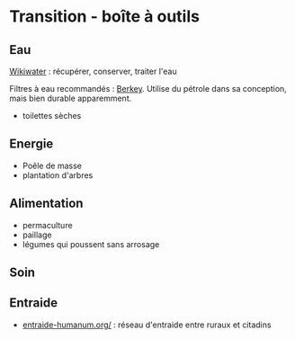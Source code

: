 # Transition - boîte à outils

## Eau

[Wikiwater](https://wikiwater.fr) : récupérer, conserver, traiter l'eau

Filtres à eau recommandés : [Berkey](https://berkey-waterfilters.fr/collections/systemes-de-filtres-a-eau-berkey/products/systeme-de-filtration-deau-big-berkey). Utilise du pétrole dans sa conception, mais bien durable apparemment.

- toilettes sèches

## Energie

- Poêle de masse
- plantation d'arbres

## Alimentation

- permaculture
- paillage
- légumes qui poussent sans arrosage

## Soin

## Entraide

- [entraide-humanum.org/](https://entraide-humanum.org/) : réseau d'entraide entre ruraux et citadins